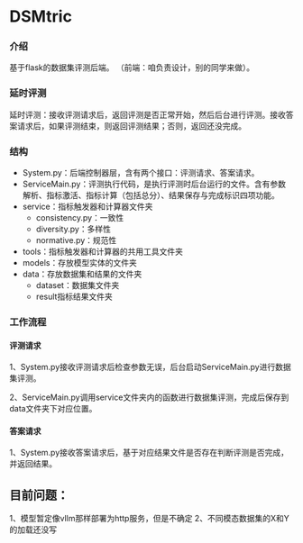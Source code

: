 # DSMtric
### 介绍
基于flask的数据集评测后端。
（前端：咱负责设计，别的同学来做）。
### 延时评测
延时评测：接收评测请求后，返回评测是否正常开始，然后后台进行评测。接收答案请求后，如果评测结束，则返回评测结果；否则，返回还没完成。
### 结构
- System.py：后端控制器层，含有两个接口：评测请求、答案请求。
- ServiceMain.py：评测执行代码，是执行评测时后台运行的文件。含有参数解析、指标激活、指标计算（包括总分）、结果保存与完成标识四项功能。
- service：指标触发器和计算器文件夹
  - consistency.py：一致性
  - diversity.py：多样性
  - normative.py：规范性
- tools：指标触发器和计算器的共用工具文件夹
- models：存放模型实体的文件夹
- data：存放数据集和结果的文件夹
  - dataset：数据集文件夹
  - result指标结果文件夹
### 工作流程
#### 评测请求
1、System.py接收评测请求后检查参数无误，后台启动ServiceMain.py进行数据集评测。

2、ServiceMain.py调用service文件夹内的函数进行数据集评测，完成后保存到data文件夹下对应位置。
#### 答案请求
1、System.py接收答案请求后，基于对应结果文件是否存在判断评测是否完成，并返回结果。

## 目前问题：
1、模型暂定像vllm那样部署为http服务，但是不确定
2、不同模态数据集的X和Y的加载还没写
